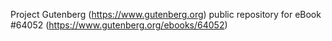 Project Gutenberg (https://www.gutenberg.org) public repository for eBook #64052 (https://www.gutenberg.org/ebooks/64052)

